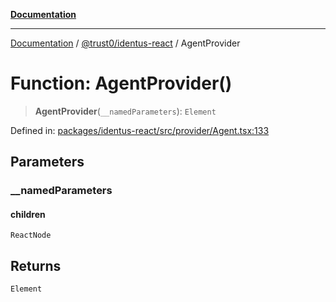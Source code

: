 [**Documentation**](../../../README.md)

***

[Documentation](../../../README.md) / [@trust0/identus-react](../README.md) / AgentProvider

# Function: AgentProvider()

> **AgentProvider**(`__namedParameters`): `Element`

Defined in: [packages/identus-react/src/provider/Agent.tsx:133](https://github.com/trust0-project/identus/blob/9f7666f79544e124604ebfe5ab0b08403f9e8849/packages/identus-react/src/provider/Agent.tsx#L133)

## Parameters

### \_\_namedParameters

#### children

`ReactNode`

## Returns

`Element`
